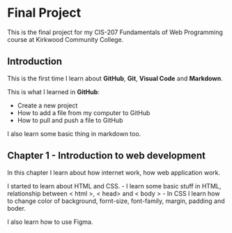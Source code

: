 # Final Project
This is the final project for my CIS-207 Fundamentals of Web Programming course at Kirkwood Community College.

## Introduction
This is the first time I learn about **GitHub**, **Git**, **Visual Code** and **Markdown**.

This is what I learned in **GitHub**:
- Create a new project
- How to add a file from my computer to GitHub
- How to pull and push a file to GitHub

I also learn some basic thing in markdown too.

## Chapter 1 - Introduction to web development
In this chapter I learn about how internet work, how web application work.

I started to learn about HTML and CSS. 
    - I learn some basic stuff in HTML, relationship between \< html \>, \< head\> and \< body \>
    - In CSS I learn how to change color of background, fornt-size, font-family, margin, padding and boder.

I also learn how to use Figma.